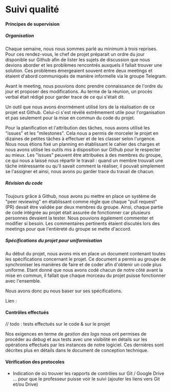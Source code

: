 # Suivi qualité

#### Principes de supervision

##### Organisation

Chaque semaine, nous nous sommes parlé au minimum à trois reprises. Pour ces rendez-vous, le chef de projet préparait un ordre du jour disponible sur Github afin de lister les sujets de discussion que nous devions aborder et les problèmes rencontrés auxquels il fallait trouver une solution. Ces problèmes émergeaient souvent entre deux meetings et étaient d'abord communiqués de manière informelle via le groupe Telegram. 

Avant le meeting, nous pouvions donc prendre connaissance de l'ordre du jour et proposer des modifications. Au terme de la réunion, un procès verbal était rédigé pour garder trace de ce qui s'était dit. 

Un outil que nous avons énormément utilisé lors de la réalisation de ce projet est Github. Celui-ci s'est révélé extrêmement utile pour l'organisation et pas seulement pour la mise en commun du code du projet. 

Pour la planification et l'attribution des tâches, nous avons utilisé les "issues" et les "milestones". Cela nous a permis de morceler le projet en dizaines de petites tâches à effectuer et de les classer selon l'urgence. Nous nous étions fixé un planning en établissant le cahier des charges et nous avons utilisé les outils mis à disposition sur Github pour le respecter au mieux. Les "issues" peuvent être attribuées à des membres du groupe, ce qui nous a laissé nous répartir le travail : quand un membre trouvait une tâche intéressante ou qu'il savait comment la réaliser, il pouvait simplement se l'assigner et ainsi, nous avons pu garder trace du travail de chacun. 

##### Révision du code

Toujours grâce à Github, nous avons pu mettre en place un système de "peer reviewing" en établissant comme règle que chaque "pull request" (PR) devait être validée par deux membres du groupe. Ainsi, chaque partie de code intégrée au projet était assurée de fonctionner car plusieurs personnes devaient la tester. Nous pouvions également commenter et modifier si besoin. Les commentaires pertinents étaient discutés lors des meetings pour que l'entièreté du groupe se mette d'accord. 

##### Spécifications du projet pour uniformisation 

Au début du projet, nous avons mis en place un document contenant toutes les spécifications concernant le projet. Ce document a permis au groupe de synchroniser les manières de faire et de coder afin d'obtenir un code plus uniforme. Etant donné que nous avons codé chacun de notre côté avant la mise en commun, il fallait que chaque morceau du projet puisse fonctionner avec l'ensemble. 

Nous avons donc pu nous baser sur ses spécifications. 

Lien : 

[Spécifications du projet]: https://github.com/HEIGVD-PRO-A-07/HEIGVD-PRO-A-07/blob/master/specs.md

#### Contrôles effectués

// todo : tests effectués sur le code & sur le projet 



Nos exigences en terme de _gestion des logs_ nous ont permises de procéder au _debug_ et aux tests avec une visibilité en détails sur les opérations effectués par les instances de notre logiciel. Ces dernières sont décrites plus en détails dans le document de conception technique.



#### Vérification des protocoles

- Indication de où trouver les rapports de contrôles sur Git / Google Drive ... pour que le professeur puisse voir le suivi (ajouter les liens vers Git et/ou Drive)